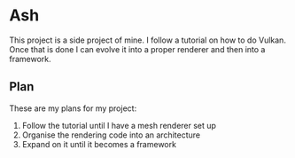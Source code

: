 # Ash
This project is a side project of mine. I follow a tutorial on how to do Vulkan.
Once that is done I can evolve it into a proper renderer and then into a framework.

## Plan
These are my plans for my project:

1. Follow the tutorial until I have a mesh renderer set up
2. Organise the rendering code into an architecture
3. Expand on it until it becomes a framework
